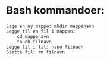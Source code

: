 # Bash kommandoer: 
    Lage en ny mappe: mkdir mappenavn 
    Legge til en fil i mappen: 
        cd mappenavn
        touch filnavn 
    Legge til i fil: nano filnavn 
    Slette fil: rm filnavn
